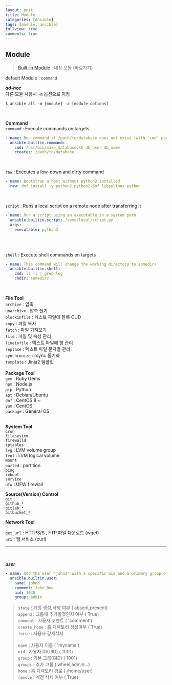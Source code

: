 ```yaml
---
layout: post
title: Module
categories: [Ansible]
tags: [module, ansible]
fullview: true
comments: true
---
```





## Module

> [Built-in Module](https://docs.ansible.com/ansible/latest/collections/ansible/builtin/index.html) : 내장 모듈 (바로가기)

default Module : `command`

***ad-hoc*** <br>
다른 모듈 사용시 `-m` 옵션으로 지정
```shell
$ ansible all -m [module] -a [module options]
```
<br>

**Command**
<br>
`command` : Execute commands on targets<br>
```yaml
- name: Run command if /path/to/database does not exist (with 'cmd' parameter)
  ansible.builtin.command:
    cmd: /usr/bin/make_database.sh db_user db_name
    creates: /path/to/database
```
<br>

`raw` : Executes a low-down and dirty command<br>
```yaml
- name: Bootstrap a host without python2 installed
  raw: dnf install -y python2 python2-dnf libselinux-python
```
<br>

`script` : Runs a local script on a remote node after transferring it<br>
```yaml
- name: Run a script using an executable in a system path
  ansible.builtin.script: /some/local/script.py
  args:
    executable: python3
```
<br><br>

`shell` : Execute shell commands on targets<br>
```yaml
- name: This command will change the working directory to somedir/
  ansible.builtin.shell:
    cmd: ls -l | grep log
    chdir: somedir/
```
<br>

**File Tool**
<br>
`archive` : 압축<br>
`unarchive` : 압축 풀기<br>
`blockinfile` : 텍스트 파일에 블록 CUD<br>
`copy` : 파일 복사<br>
`fetch` : 파일 가져오기<br>
`file` : 파일 및 속성 관리<br>
`lineinfile` : 텍스트 파일에 행 관리<br>
`replace` : 텍스트 파일 문자열 관리<br>
`synchronize` : rsync 동기화<br>
`template` : Jinja2 템플릿<br>
<br>
**Package Tool**
<br>
`gem` : Ruby Gems<br>
`npm` : Node.js <br>
`pip` : Python<br>
`apt` : Debian/Ubuntu<br>
`dnf` : CentOS 8 ~<br>
`yum` : CentOS <br>
`package` : General OS<br><br>

**System Tool**
<br>
`cron`<br>
`filesystem`<br>
`firewalld`<br>
`iptables`<br>
`lvg`   : LVM volume group<br>
`lvol`  : LVM logical volume<br>
`mount`<br>
`parted` : partition<br>
`ping`<br>
`reboot`<br>
`service`<br>
`ufw` : UFW firewall<br>

**Source(Version) Control**
<br>
`git`<br>
`github_*`<br>
`gitlab_*`<br>
`bitbucket_*`<br>


**Network Tool**

`get_url`  : HTTPS/S , FTP 파일 다운로드 (wget)<br>
`uri` : 웹 서비스 (curl)

---
<br>

***user*** <br>
```yaml
- name: Add the user 'johnd' with a specific uid and a primary group of 'admin'
  ansible.builtin.user:
    name: johnd
    comment: John Doe
    uid: 1040
    group: admin
```
>  `state`  : 계정 생성,삭제 여부 ( absent,present)<br>
  `append` : 그룹에 추가할것인지 여부   ( True)<br>
  `comment` : 사용자 코멘트             ( 'comment')<br>
  `create_home` : 홈 디렉토리 생성여부  ( True)<br>
  `force`   : 사용자 강제삭제 <br>           
  `name`    : 사용자 이름               ( 'myname')<br>
  `uid`     : 사용자 ID(UID)            ( 1001)<br>
  `group`   : 기본 그룹(GID)            ( 1001)<br>
  `groups`  : 추가 그룹                 ( wheel,admin...)<br>
  `home`    : 홈 디렉토리 경로          ( /home/user)<br>
  `remove`  : 계정 삭제 여부            (  True)